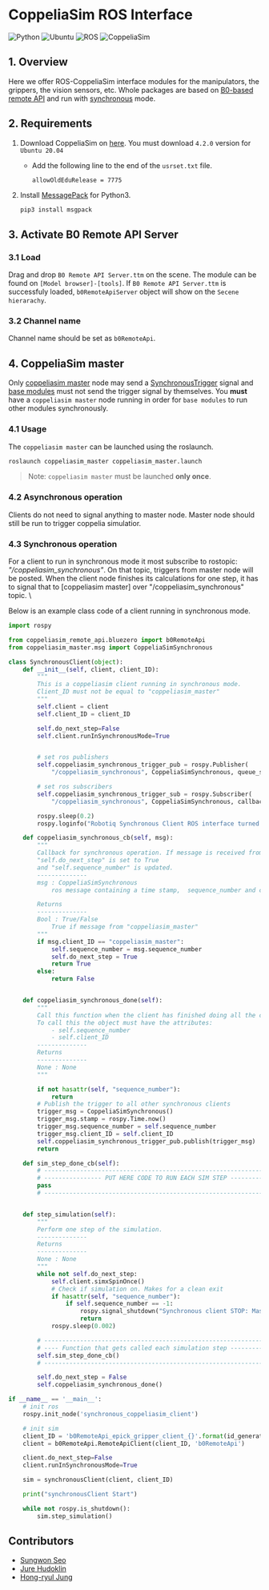 # CoppeliaSim ROS Interface

![Python](https://img.shields.io/badge/Python-3.8-blue)
![Ubuntu](https://img.shields.io/badge/Ubuntu-20.04-green)
![ROS](https://img.shields.io/badge/ROS-noetic-orange)
![CoppeliaSim](https://img.shields.io/badge/CoppeliaSim-4.2.0-red)

## 1. Overview

Here we offer ROS-CoppeliaSim interface modules for the manipulators, the grippers, the vision sensors, etc. Whole packages are based on [B0-based remote API](https://www.coppeliarobotics.com/helpFiles/en/b0RemoteApiOverview.htm) and run with [synchronous](https://www.coppeliarobotics.com/helpFiles/en/b0RemoteApiModusOperandi.htm) mode.

<!-- [Instructions on how to enable the B0-based remote API on the client side are given here](https://www.coppeliarobotics.com/helpFiles/en/b0RemoteApiClientSide.htm). -->

## 2. Requirements

1. Download CoppeliaSim on [here](https://www.coppeliarobotics.com/). You must download `4.2.0` version for `Ubuntu 20.04`

   - Add the following line to the end of the `usrset.txt` file.
     ```
     allowOldEduRelease = 7775
     ```

2. Install [MessagePack](https://msgpack.org/index.html) for Python3.
   ```bash
   pip3 install msgpack
   ```

## 3. Activate B0 Remote API Server

### 3.1 Load

Drag and drop `B0 Remote API Server.ttm` on the scene. The module can be found on `[Model browser]-[tools]`. If `B0 Remote API Server.ttm` is successfuly loaded, `b0RemoteApiServer` object will show on the `Secene hierarachy`.

### 3.2 Channel name

Channel name should be set as `b0RemoteApi`.

## 4. CoppeliaSim master

Only [coppeliasim master](./coppleiasim_master) node may send a [SynchronousTrigger](https://www.coppeliarobotics.com/helpFiles/en/b0RemoteApi-python.htm#simxSynchronousTrigger) signal and [base modules](./coppleiasim_base) must not send the trigger signal by themselves. You **must** have a `coppeliasim master` node running in order for `base modules` to run other modules synchronously.

### 4.1 Usage

The `coppeliasim master` can be launched using the roslaunch.

```bash
roslaunch coppeliasim_master coppeliasim_master.launch
```

> Note: `coppeliasim master` must be launched **only once**.

### 4.2 Asynchronous operation

Clients do not need to signal anything to master node. Master node should still be run to trigger coppelia simulatior.

### 4.3 Synchronous operation

For a client to run in synchronous mode it most subscribe to rostopic: _"/coppeliasim_synchronous"_. On that topic, triggers from master node will be posted. When the client node finishes its calculations for one step, it has to signal that to [coppeliasim master] over "/coppeliasim_synchronous" topic. \\

Below is an example class code of a client running in synchronous mode.

```python
import rospy

from coppeliasim_remote_api.bluezero import b0RemoteApi
from coppeliasim_master.msg import CoppeliaSimSynchronous

class SynchronousClient(object):
    def __init__(self, client, client_ID):
        """
        This is a coppeliasim client running in synchronous mode.
        Client_ID must not be equal to "coppeliasim_master"
        """
        self.client = client
        self.client_ID = client_ID

        self.do_next_step=False
        self.client.runInSynchronousMode=True


        # set ros publishers
        self.coppeliasim_synchronous_trigger_pub = rospy.Publisher(
            "/coppeliasim_synchronous", CoppeliaSimSynchronous, queue_size=100)

        # set ros subscribers
        self.coppeliasim_synchronous_trigger_sub = rospy.Subscriber(
            "/coppeliasim_synchronous", CoppeliaSimSynchronous, callback = self.coppeliasim_synchronous_cb)

        rospy.sleep(0.2)
        rospy.loginfo("Robotiq Synchronous Client ROS interface turned on!")

    def coppeliasim_synchronous_cb(self, msg):
        """
        Callback for synchronous operation. If message is received from "coppeliasim_master",
        "self.do_next_step" is set to True
        and "self.sequence_number" is updated.
        --------------
        msg : CoppeliaSimSynchronous
            ros message containing a time stamp,  sequence_number and client_ID

        Returns
        --------------
        Bool : True/False
            True if message from "coppeliasim_master"
        """
        if msg.client_ID == "coppeliasim_master":
            self.sequence_number = msg.sequence_number
            self.do_next_step = True
            return True
        else:
            return False


    def coppeliasim_synchronous_done(self):
        """
        Call this function when the client has finished doing all the calculations.
        To call this the object must have the attributes:
            - self.sequence_number
            - self.client_ID
        --------------
        Returns
        --------------
        None : None
        """

        if not hasattr(self, "sequence_number"):
            return
        # Publish the trigger to all other synchronous clients
        trigger_msg = CoppeliaSimSynchronous()
        trigger_msg.stamp = rospy.Time.now()
        trigger_msg.sequence_number = self.sequence_number
        trigger_msg.client_ID = self.client_ID
        self.coppeliasim_synchronous_trigger_pub.publish(trigger_msg)
        return

    def sim_step_done_cb(self):
        # -------------------------------------------------------------------------------------
        # ---------------- PUT HERE CODE TO RUN EACH SIM STEP ---------------------------------
        pass
        # -------------------------------------------------------------------------------------


    def step_simulation(self):
        """
        Perform one step of the simulation.
        --------------
        Returns
        --------------
        None : None
        """
        while not self.do_next_step:
            self.client.simxSpinOnce()
            # Check if simulation on. Makes for a clean exit
            if hasattr(self, "sequence_number"):
                if self.sequence_number == -1:
                    rospy.signal_shutdown("Synchronous client STOP: Master signaled shutdown")
                    return
            rospy.sleep(0.002)

        # -------------------------------------------------------------------------------------
        # ---- Function that gets called each simulation step ---------------------------------
        self.sim_step_done_cb()
        # -------------------------------------------------------------------------------------

        self.do_next_step = False
        self.coppeliasim_synchronous_done()

if __name__ == '__main__':
    # init ros
    rospy.init_node('synchronous_coppeliasim_client')

    # init sim
    client_ID = 'b0RemoteApi_epick_gripper_client_{}'.format(id_generator())
    client = b0RemoteApi.RemoteApiClient(client_ID, 'b0RemoteApi')

    client.do_next_step=False
    client.runInSynchronousMode=True

    sim = synchronousClient(client, client_ID)

    print("synchronousClient Start")

    while not rospy.is_shutdown():
        sim.step_simulation()
```

## Contributors

- [Sungwon Seo](https://github.com/ssw0536)
- [Jure Hudoklin](https://github.com/JureHudoklin)
- [Hong-ryul Jung](https://github.com/ryul1206)
